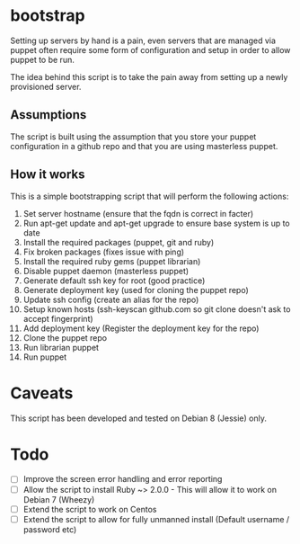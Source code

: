 # bootstrap

Setting up servers by hand is a pain, even servers that are managed via puppet often require some form of configuration and setup in order to allow puppet to be run.

The idea behind this script is to take the pain away from setting up a newly provisioned server.

## Assumptions

The script is built using the assumption that you store your puppet configuration in a github repo and that you are using masterless puppet.

## How it works

This is a simple bootstrapping script that will perform the following actions:

1. Set server hostname (ensure that the fqdn is correct in facter)
2. Run apt-get update and apt-get upgrade to ensure base system is up to date
3. Install the required packages (puppet, git and ruby)
4. Fix broken packages (fixes issue with ping)
5. Install the required ruby gems (puppet librarian)
6. Disable puppet daemon (masterless puppet)
7. Generate default ssh key for root (good practice)
8. Generate deployment key (used for cloning the puppet repo)
9. Update ssh config (create an alias for the repo)
10. Setup known hosts (ssh-keyscan github.com so git clone doesn't ask to accept fingerprint)
11. Add deployment key (Register the deployment key for the repo)
12. Clone the puppet repo
13. Run librarian puppet
14. Run puppet

# Caveats

This script has been developed and tested on Debian 8 (Jessie) only.

# Todo

- [ ] Improve the screen error handling and error reporting
- [ ] Allow the script to install Ruby ~> 2.0.0 - This will allow it to work on Debian 7 (Wheezy)
- [ ] Extend the script to work on Centos
- [ ] Extend the script to allow for fully unmanned install (Default username / password etc)
